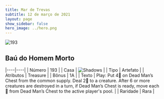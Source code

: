```yaml
---
title: Mar de Trevas
subtitle: 12 de março de 2021
layout: page
show_sidebar: false
hero_image: ../hero.png
---
```


![193](https://cdn.keyforgegame.com/media/card_front/pt/496_193_GJC58WG3VFV4_pt.png)

## Baú do Homem Morto

|----|----|
| Número | 193 |
| Casa | ![Shadows](https://archonarcana.com/images/thumb/e/ee/Shadows.png/22px-Shadows.png "Sombras") |
| Tipo | Artefato |
| Atributos | Treasure |
| Bônus | 1A |
| Texto | Play: Put 4 on Dead Man’s Chest from the common supply. Deal 2 to a creature.  After 6 or more creatures are destroyed in a turn, if Dead Man’s Chest is ready, move each  from Dead Man’s Chest to the active player's pool. |
| Raridade | Rara |
